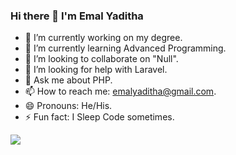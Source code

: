 ### Hi there 👋 I'm Emal Yaditha

- 🔭 I’m currently working on my degree.
- 🌱 I’m currently learning Advanced Programming.
- 👯 I’m looking to collaborate on "Null".
- 🤔 I’m looking for help with Laravel.
- 💬 Ask me about PHP.
- 📫 How to reach me: emalyaditha@gmail.com.
- 😄 Pronouns: He/His.
- ⚡ Fun fact: I Sleep Code sometimes.

<img src ="https://github-readme-stats.vercel.app/api?username=EmalYaditha&&show_icons=true&title_color=ffffff&icon_color=000000&text_color=000000&bg_color=ad0000">
